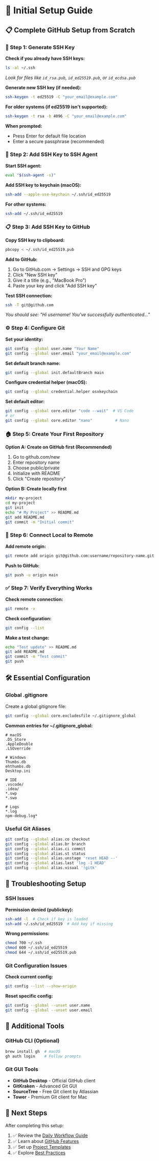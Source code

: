 # 🚀 Initial Setup Guide

## 📋 Complete GitHub Setup from Scratch

### 🔐 Step 1: Generate SSH Key

**Check if you already have SSH keys:**
```bash
ls -al ~/.ssh
```
*Look for files like `id_rsa.pub`, `id_ed25519.pub`, or `id_ecdsa.pub`*

**Generate new SSH key (if needed):**
```bash
ssh-keygen -t ed25519 -C "your_email@example.com"
```

**For older systems (if ed25519 isn't supported):**
```bash
ssh-keygen -t rsa -b 4096 -C "your_email@example.com"
```

**When prompted:**
- Press Enter for default file location
- Enter a secure passphrase (recommended)

### 🔑 Step 2: Add SSH Key to SSH Agent

**Start SSH agent:**
```bash
eval "$(ssh-agent -s)"
```

**Add SSH key to keychain (macOS):**
```bash
ssh-add --apple-use-keychain ~/.ssh/id_ed25519
```

**For other systems:**
```bash
ssh-add ~/.ssh/id_ed25519
```

### 📋 Step 3: Add SSH Key to GitHub

**Copy SSH key to clipboard:**
```bash
pbcopy < ~/.ssh/id_ed25519.pub
```

**Add to GitHub:**
1. Go to GitHub.com → Settings → SSH and GPG keys
2. Click "New SSH key"
3. Give it a title (e.g., "MacBook Pro")
4. Paste your key and click "Add SSH key"

**Test SSH connection:**
```bash
ssh -T git@github.com
```
*You should see: "Hi username! You've successfully authenticated..."*

### ⚙️ Step 4: Configure Git

**Set your identity:**
```bash
git config --global user.name "Your Name"
git config --global user.email "your_email@example.com"
```

**Set default branch name:**
```bash
git config --global init.defaultBranch main
```

**Configure credential helper (macOS):**
```bash
git config --global credential.helper osxkeychain
```

**Set default editor:**
```bash
git config --global core.editor "code --wait"  # VS Code
# or
git config --global core.editor "nano"          # Nano
```

### 🏠 Step 5: Create Your First Repository

**Option A: Create on GitHub first (Recommended)**
1. Go to github.com/new
2. Enter repository name
3. Choose public/private
4. Initialize with README
5. Click "Create repository"

**Option B: Create locally first**
```bash
mkdir my-project
cd my-project
git init
echo "# My Project" >> README.md
git add README.md
git commit -m "Initial commit"
```

### 🔗 Step 6: Connect Local to Remote

**Add remote origin:**
```bash
git remote add origin git@github.com:username/repository-name.git
```

**Push to GitHub:**
```bash
git push -u origin main
```

### ✅ Step 7: Verify Everything Works

**Check remote connection:**
```bash
git remote -v
```

**Check configuration:**
```bash
git config --list
```

**Make a test change:**
```bash
echo "Test update" >> README.md
git add README.md
git commit -m "Test commit"
git push
```

## 🛠️ Essential Configuration

### Global .gitignore
Create a global gitignore file:
```bash
git config --global core.excludesfile ~/.gitignore_global
```

**Common entries for ~/.gitignore_global:**
```
# macOS
.DS_Store
.AppleDouble
.LSOverride

# Windows
Thumbs.db
ehthumbs.db
Desktop.ini

# IDE
.vscode/
.idea/
*.swp
*.swo

# Logs
*.log
npm-debug.log*
```

### Useful Git Aliases
```bash
git config --global alias.co checkout
git config --global alias.br branch
git config --global alias.ci commit
git config --global alias.st status
git config --global alias.unstage 'reset HEAD --'
git config --global alias.last 'log -1 HEAD'
git config --global alias.visual '!gitk'
```

## 🔧 Troubleshooting Setup

### SSH Issues
**Permission denied (publickey):**
```bash
ssh-add -l  # Check if key is loaded
ssh-add ~/.ssh/id_ed25519  # Add key if missing
```

**Wrong permissions:**
```bash
chmod 700 ~/.ssh
chmod 600 ~/.ssh/id_ed25519
chmod 644 ~/.ssh/id_ed25519.pub
```

### Git Configuration Issues
**Check current config:**
```bash
git config --list --show-origin
```

**Reset specific config:**
```bash
git config --global --unset user.name
git config --global --unset user.email
```

## 📱 Additional Tools

### GitHub CLI (Optional)
```bash
brew install gh  # macOS
gh auth login    # Follow prompts
```

### Git GUI Tools
- **GitHub Desktop** - Official GitHub client
- **GitKraken** - Advanced Git GUI
- **SourceTree** - Free Git client by Atlassian
- **Tower** - Premium Git client for Mac

## 🎯 Next Steps
After completing this setup:
1. ✅ Review the [Daily Workflow Guide](daily-workflow.md)
2. ✅ Learn about [GitHub Features](github-features.md)
3. ✅ Set up [Project Templates](templates/)
4. ✅ Explore [Best Practices](best-practices.md)
